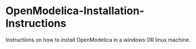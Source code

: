 # OpenModelica-Installation-Instructions

Instructions on how to install OpenModelica in a windows OR linux machine.